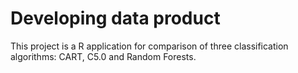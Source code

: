 # Developing data product
This project is a R application for comparison
of three classification algorithms: CART, C5.0 and Random Forests.
